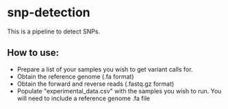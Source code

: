 # snp-detection
This is a pipeline to detect SNPs.



## How to use:
- Prepare a list of your samples you wish to get variant calls for.
- Obtain the reference genome (.fa format)
- Obtain the forward and reverse reads (.fastq.gz format)
- Populate "experimental_data.csv" with the samples you wish to run. You will need to include a reference genome .fa file